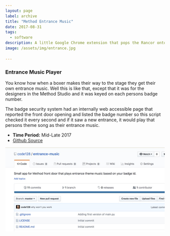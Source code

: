 ```yaml
---
layout: page
label: archive
title: "Method Entrance Music"
date: 2017-08-31
tags:
  - software
description: A little Google Chrome extension that pops the Rancor onto your screen when it encounters that rare word. 
image: /assets/img/entrance.jpg

---
```


### Entrance Music Player

You know how when a boxer makes their way to the stage they get their own entrance music. Well this is like that, except that it was for the designers in the Method Studio and it was keyed on each persons badge number. 

The badge security system had an internally web accessible page that reported the front door opening and listed the badge number so this script checked it every second and if it saw a new entrance, it would play that persons theme song as their entrance music. 

+ **Time Period:** Mid-Late 2017
+ [Github Source](https://github.com/code128/entrance-music)

<a href="/assets/img/entrance.jpg" data-fancybox="gallery" data-caption="">
  <img src="/assets/img/entrance.jpg" alt="" />
</a>